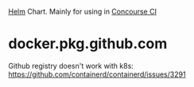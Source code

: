 [Helm](https://helm.sh/) Chart. Mainly for using in [Concourse CI](../concourse.md)

docker.pkg.github.com
==========================

Github registry doesn't work with k8s: https://github.com/containerd/containerd/issues/3291
